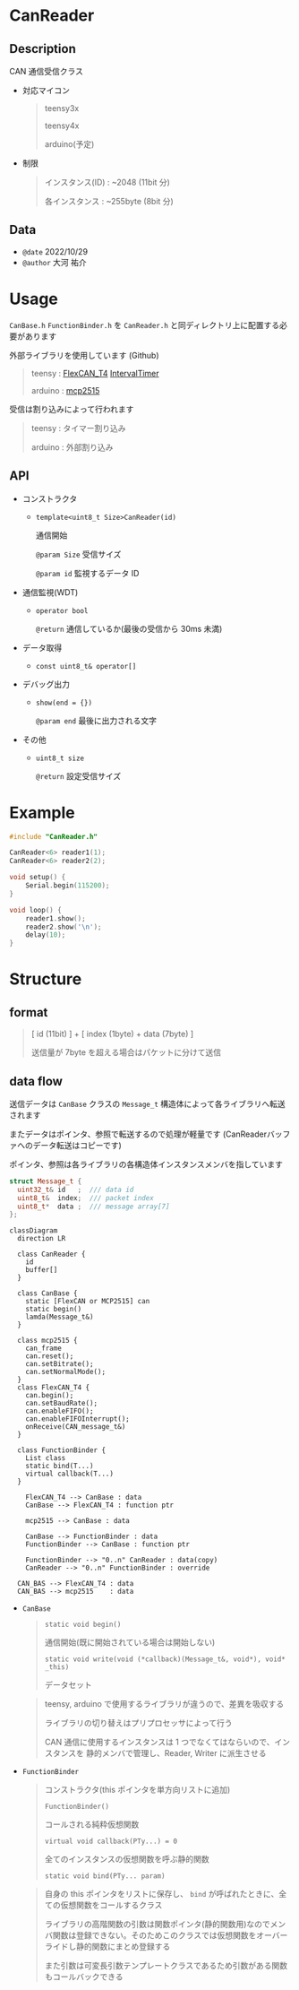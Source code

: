 # CanReader

## Description

CAN 通信受信クラス

-   対応マイコン

    > teensy3x
    >
    > teensy4x
    >
    > arduino(予定)

-   制限

    > インスタンス(ID) : ~2048 (11bit 分)
    >
    > 各インスタンス : ~255byte (8bit 分)

## Data

-   `@date` 2022/10/29
-   `@author` 大河 祐介

# Usage

`CanBase.h` `FunctionBinder.h` を `CanReader.h` と同ディレクトリ上に配置する必要があります

外部ライブラリを使用しています (Github)

> teensy : [FlexCAN_T4](https://github.com/tonton81/FlexCAN_T4) [IntervalTimer](https://github.com/loglow/IntervalTimer)
>
> arduino : [mcp2515](https://github.com/autowp/arduino-mcp2515)

受信は割り込みによって行われます

> teensy : タイマー割り込み
>
> arduino : 外部割り込み

## API

-   コンストラクタ

    -   `template<uint8_t Size>CanReader(id)`

        通信開始

        `@param Size` 受信サイズ

        `@param id` 監視するデータ ID

-   通信監視(WDT)

    -   `operator bool`

        `@return` 通信しているか(最後の受信から 30ms 未満)

-   データ取得

    -   `const uint8_t& operator[]`

-   デバッグ出力

    -   `show(end = {})`

        `@param end` 最後に出力される文字

-   その他

    -   `uint8_t size`

        `@return` 設定受信サイズ

# Example

```cpp
#include "CanReader.h"

CanReader<6> reader1(1);
CanReader<6> reader2(2);

void setup() {
	Serial.begin(115200);
}

void loop() {
	reader1.show();
	reader2.show('\n');
	delay(10);
}
```

# Structure

## format

> [ id (11bit) ] + [ index (1byte) + data (7byte) ]
>
> 送信量が 7byte を超える場合はパケットに分けて送信

## data flow

送信データは `CanBase` クラスの `Message_t` 構造体によって各ライブラリへ転送されます

またデータはポインタ、参照で転送するので処理が軽量です (CanReaderバッファへのデータ転送はコピーです)

ポインタ、参照は各ライブラリの各構造体インスタンスメンバを指しています

```cpp
struct Message_t {
  uint32_t& id   ;  /// data id
  uint8_t&  index;  /// packet index
  uint8_t*  data ;  /// message array[7]
};
```

```mermaid
classDiagram
  direction LR

  class CanReader {
    id
    buffer[]
  }

  class CanBase {
    static [FlexCAN or MCP2515] can
    static begin()
    lamda(Message_t&)
  }

  class mcp2515 {
    can_frame
    can.reset();
    can.setBitrate();
    can.setNormalMode();
  }
  class FlexCAN_T4 {
    can.begin();
    can.setBaudRate();
    can.enableFIFO();
    can.enableFIFOInterrupt();
    onReceive(CAN_message_t&)
  }

  class FunctionBinder {
    List class
    static bind(T...)
    virtual callback(T...)
  }

	FlexCAN_T4 --> CanBase : data
	CanBase --> FlexCAN_T4 : function ptr

	mcp2515 --> CanBase : data

	CanBase --> FunctionBinder : data
	FunctionBinder --> CanBase : function ptr

	FunctionBinder --> "0..n" CanReader : data(copy)
	CanReader --> "0..n" FunctionBinder : override

  CAN_BAS --> FlexCAN_T4 : data
  CAN_BAS --> mcp2515    : data
```

-   `CanBase`

    > `static void begin()`
    >
    > 通信開始(既に開始されている場合は開始しない)
    >
    > `static void write(void (*callback)(Message_t&, void*), void* _this)`
    >
    > データセット

    > teensy, arduino で使用するライブラリが違うので、差異を吸収する
    >
    > ライブラリの切り替えはプリプロセッサによって行う
    >
    > CAN 通信に使用するインスタンスは 1 つでなくてはならいので、インスタンスを 静的メンバで管理し、Reader, Writer に派生させる

-   `FunctionBinder`

    > コンストラクタ(this ポインタを単方向リストに追加)
    >
    > `FunctionBinder()`
    >
    > コールされる純粋仮想関数
    >
    > `virtual void callback(PTy...) = 0`
    >
    > 全てのインスタンスの仮想関数を呼ぶ静的関数
    >
    > `static void bind(PTy... param)`

    > 自身の this ポインタをリストに保存し、 `bind` が呼ばれたときに、全ての仮想関数をコールするクラス
    >
    > ライブラリの高階関数の引数は関数ポインタ(静的関数用)なのでメンバ関数は登録できない。そのためこのクラスでは仮想関数をオーバーライドし静的関数にまとめ登録する
    >
    > また引数は可変長引数テンプレートクラスであるため引数がある関数もコールバックできる
